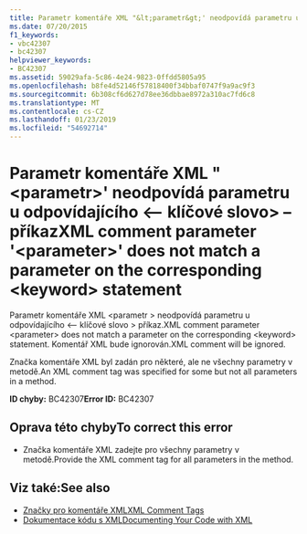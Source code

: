 ```yaml
---
title: Parametr komentáře XML "&lt;parametr&gt;' neodpovídá parametru u odpovídajícího &lt;– klíčové slovo&gt; – příkaz
ms.date: 07/20/2015
f1_keywords:
- vbc42307
- bc42307
helpviewer_keywords:
- BC42307
ms.assetid: 59029afa-5c86-4e24-9823-0ffdd5805a95
ms.openlocfilehash: b8fe4d52146f57818400f34bbaf0747f9a9ac9f3
ms.sourcegitcommit: 6b308cf6d627d78ee36dbbae8972a310ac7fd6c8
ms.translationtype: MT
ms.contentlocale: cs-CZ
ms.lasthandoff: 01/23/2019
ms.locfileid: "54692714"
---
```

# <a name="xml-comment-parameter-ltparametergt-does-not-match-a-parameter-on-the-corresponding-ltkeywordgt-statement"></a><span data-ttu-id="bd70e-102">Parametr komentáře XML "&lt;parametr&gt;' neodpovídá parametru u odpovídajícího &lt;– klíčové slovo&gt; – příkaz</span><span class="sxs-lookup"><span data-stu-id="bd70e-102">XML comment parameter '&lt;parameter&gt;' does not match a parameter on the corresponding &lt;keyword&gt; statement</span></span>
<span data-ttu-id="bd70e-103">Parametr komentáře XML \<parametr > neodpovídá parametru u odpovídajícího \<– klíčové slovo > příkaz.</span><span class="sxs-lookup"><span data-stu-id="bd70e-103">XML comment parameter \<parameter> does not match a parameter on the corresponding \<keyword> statement.</span></span> <span data-ttu-id="bd70e-104">Komentář XML bude ignorován.</span><span class="sxs-lookup"><span data-stu-id="bd70e-104">XML comment will be ignored.</span></span>  
  
 <span data-ttu-id="bd70e-105">Značka komentáře XML byl zadán pro některé, ale ne všechny parametry v metodě.</span><span class="sxs-lookup"><span data-stu-id="bd70e-105">An XML comment tag was specified for some but not all parameters in a method.</span></span>  
  
 <span data-ttu-id="bd70e-106">**ID chyby:** BC42307</span><span class="sxs-lookup"><span data-stu-id="bd70e-106">**Error ID:** BC42307</span></span>  
  
## <a name="to-correct-this-error"></a><span data-ttu-id="bd70e-107">Oprava této chyby</span><span class="sxs-lookup"><span data-stu-id="bd70e-107">To correct this error</span></span>  
  
-   <span data-ttu-id="bd70e-108">Značka komentáře XML zadejte pro všechny parametry v metodě.</span><span class="sxs-lookup"><span data-stu-id="bd70e-108">Provide the XML comment tag for all parameters in the method.</span></span>  
  
## <a name="see-also"></a><span data-ttu-id="bd70e-109">Viz také:</span><span class="sxs-lookup"><span data-stu-id="bd70e-109">See also</span></span>
- [<span data-ttu-id="bd70e-110">Značky pro komentáře XML</span><span class="sxs-lookup"><span data-stu-id="bd70e-110">XML Comment Tags</span></span>](../../visual-basic/language-reference/xmldoc/index.md)
- [<span data-ttu-id="bd70e-111">Dokumentace kódu s XML</span><span class="sxs-lookup"><span data-stu-id="bd70e-111">Documenting Your Code with XML</span></span>](../../visual-basic/programming-guide/program-structure/documenting-your-code-with-xml.md)

